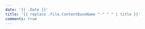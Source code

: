 ```yaml
---
date: '{{ .Date }}'
title: '{{ replace .File.ContentBaseName "-" " " | title }}'
comments: true
---
```

